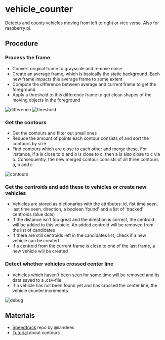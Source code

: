 # vehicle_counter

Detects and counts vehicles moving from left to right or vice versa. Also for raspberry pi.

## Procedure

### Process the frame
- Convert original frame to grayscale and remove noise
- Create an average frame, which is basically the static background. Each new frame impacts this average frame to some extent
- Compute the difference between average and current frame to get the foreground
- Apply a threshold to this difference frame to get clean shapes of the moving objects in the foreground

![difference](https://user-images.githubusercontent.com/26798159/35406645-ca19d1d2-0209-11e8-8abc-5a8912a21111.JPG)
![threshold](https://user-images.githubusercontent.com/26798159/35406644-c9f18b5a-0209-11e8-9d69-f1b993f88fc2.JPG)

### Get the contours
- Get the contours and filter out small ones
- Reduce the amount of points each contour consists of and sort the contours by size
- Find contours which are close to each other and merge these. For instance, if a is close to b and b is close to c, then a is also close to c via b. Consequently, the new merged contour consists of all three contours a, b and c

![contours](https://user-images.githubusercontent.com/26798159/35406647-ca738ff6-0209-11e8-9d4c-c458819e0c37.JPG)

### Get the centroids and add these to vehicles or create new vehicles
- Vehicles are stored as dictionaries with the attributes: id, fist time seen, last time seen, direction, a boolean 'found' and a list of 'tracked' centroids (blue dots)
- If the distance isn't too great and the direction is correct, the centroid will be added to this vehicle. An added centroid will be removed from the list of candidates
- If there are still centroids left in the candidates list, check if a new vehicle can be created
- If a centroid from the current frame is close to one of the last frame, a new vehicle will be created

###  Detect whether vehicles crossed center line
- Vehicles which haven't been seen for some time will be removed and its data saved to a .csv-file
- If a vehicle has not been found yet and has crossed the center line, the vehicle counter increments

![debug](https://user-images.githubusercontent.com/26798159/35406646-ca529ec2-0209-11e8-954c-534fe3939275.JPG)

## Materials
- <a href="https://github.com/iandees/speedtrack">Speedtrack</a> repo by @iandees
- <a href="https://docs.opencv.org/3.3.1/d3/d05/tutorial_py_table_of_contents_contours.html">Tutorial</a> about contours
